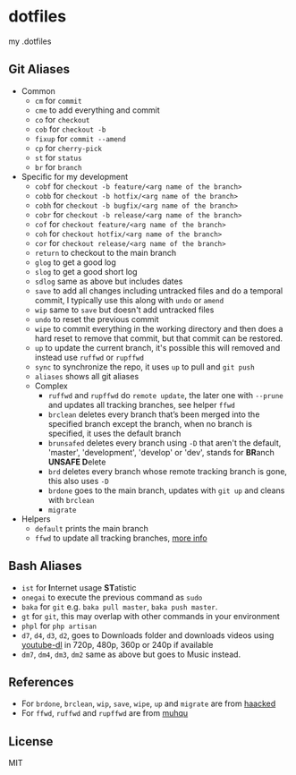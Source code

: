 # dotfiles
my .dotfiles

## Git Aliases
- Common
    - `cm` for `commit`
    - `cme` to add everything and commit
    - `co` for `checkout`
    - `cob` for `checkout -b`
    - `fixup` for `commit --amend`
    - `cp` for `cherry-pick`
    - `st` for `status`
    - `br` for `branch`
- Specific for my development
    - `cobf` for `checkout -b feature/<arg name of the branch>`
    - `cobb` for `checkout -b hotfix/<arg name of the branch>`
    - `cobh` for `checkout -b bugfix/<arg name of the branch>`
    - `cobr` for `checkout -b release/<arg name of the branch>`
    - `cof` for `checkout feature/<arg name of the branch>`
    - `coh` for `checkout hotfix/<arg name of the branch>`
    - `cor` for `checkout release/<arg name of the branch>`
    - `return` to checkout to the main branch
    - `glog` to get a good log
    - `slog` to get a good short log
    - `sdlog` same as above but includes dates
    - `save` to add all changes including untracked files and do a temporal commit, I typically use this along with `undo` or `amend`
    - `wip` same to `save` but doesn't add untracked files
    - `undo` to reset the previous commit
    - `wipe` to commit everything in the working directory and then does a hard reset to remove that commit, but that commit can be restored.
    - `up` to update the current branch, it's possible this will removed and instead use `ruffwd` or `rupffwd`
    - `sync` to synchronize the repo, it uses `up` to pull and `git push`
    - `aliases` shows all git aliases
    - Complex
        - `ruffwd` and `rupffwd` do `remote update`, the later one with `--prune` and updates all tracking branches, see helper `ffwd`
        - `brclean` deletes every branch that’s been merged into the specified branch except the branch, when no branch is specified, it uses the default branch
        - `brunsafed` deletes every branch using `-D` that aren't the default, 'master', 'development', 'develop' or 'dev', stands for **BR**anch **UNSAFE D**elete
        - `brd` deletes every branch whose remote tracking branch is gone, this also uses `-D`
        - `brdone` goes to the main branch, updates with `git up` and cleans with `brclean`
        - `migrate`
- Helpers
	- `default` prints the main branch
    - `ffwd` to update all tracking branches, [more info](http://stackoverflow.com/questions/9076361)

## Bash Aliases
- `ist` for **I**nternet usage **ST**atistic
- `onegai` to execute the previous command as `sudo`
- `baka` for `git` e.g. `baka pull master`, `baka push master`.
- `gt` for `git`, this may overlap with other commands in your environment
- `phpl` for `php artisan`
- `d7`, `d4`, `d3`, `d2`, goes to Downloads folder and downloads videos using [youtube-dl](https://github.com/ytdl-org/youtube-dl) in 720p, 480p, 360p or 240p if available
- `dm7`, `dm4`, `dm3`, `dm2` same as above but goes to Music instead.

## References
- For `brdone`, `brclean`, `wip`, `save`, `wipe`, `up` and `migrate` are from [haacked](https://haacked.com/archive/2014/07/28/github-flow-aliases)
- For `ffwd`, `ruffwd` and `rupffwd` are from [muhqu](https://github.com/muhqu/dotfiles)


## License
MIT